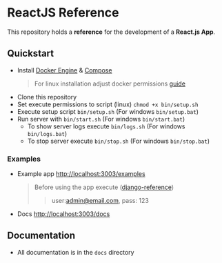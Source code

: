 # ReactJS Reference

This repository holds a **reference** for the development of a **React.js App**.

## Quickstart

-   Install [Docker Engine](https://docs.docker.com/engine/install/) & [Compose](https://docs.docker.com/compose/install/)
    >   For linux installation adjust docker permissions [guide](https://docs.docker.com/engine/install/linux-postinstall/#manage-docker-as-a-non-root-user)
-   Clone this repository
-   Set execute permissions to script (linux) `chmod +x bin/setup.sh`
-   Execute setup script `bin/setup.sh` (For windows `bin/setup.bat`)
-   Run server with `bin/start.sh` (For windows `bin/start.bat`)
    -   To show server logs execute `bin/logs.sh` (For windows `bin/logs.bat`)
    -   To stop server execute `bin/stop.sh` (For windows `bin/stop.bat`)

### Examples

-   Example app [http://localhost:3003/examples](http://localhost:3003/examples)
    >   Before using the app execute ([django-reference](https://github.com/erick-rivas/django-reference))
    >>  user:admin@email.com, pass: 123
-   Docs [http://localhost:3003/docs](http://localhost:3003/docs)

## Documentation

-   All documentation is in the `docs` directory